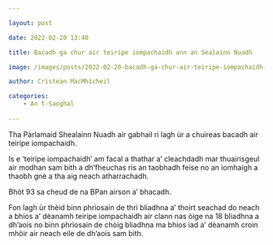 ```yaml
---

layout: post

date: 2022-02-20 13:40

title: Bacadh ga chur air teiripe iompachaidh ann an Sealainn Nuadh

image: /images/posts/2022-02-20-bacadh-ga-chur-air-teiripe-iompachaidh-ann-an-sealainn-nuadh.webp

author: Crìstean MacMhìcheil

categories:
    - An t-Saoghal
    
---
```


Tha Pàrlamaid Shealainn Nuadh air gabhail ri lagh ùr a chuireas bacadh air teiripe iompachaidh.

Is e ‘teiripe iompachaidh’ am facal a thathar a’ cleachdadh mar thuairisgeul air modhan sam bith a dh’fheuchas ris an taobhadh feise no an ìomhaigh a thaobh gnè a tha aig neach atharrachadh.

Bhòt 93 sa cheud de na BPan airson a’ bhacadh.

Fon lagh ùr thèid binn phrìosain de thrì bliadhna a’ thoirt seachad do neach a bhios a’ dèanamh teiripe iompachaidh air clann nas òige na 18 bliadhna a dh’aois no binn phrìosain de chòig bliadhna ma bhios iad a’ dèanamh croin mhòir air neach eile de dh’aois sam bith.
